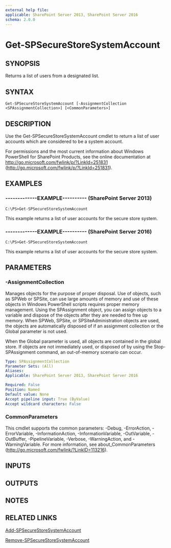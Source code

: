 ```yaml
---
external help file: 
applicable: SharePoint Server 2013, SharePoint Server 2016
schema: 2.0.0
---
```


# Get-SPSecureStoreSystemAccount

## SYNOPSIS
Returns a list of users from a designated list.

## SYNTAX

```
Get-SPSecureStoreSystemAccount [-AssignmentCollection <SPAssignmentCollection>] [<CommonParameters>]
```

## DESCRIPTION
Use the Get-SPSecureStoreSystemAccount cmdlet to return a list of user accounts which are considered to be a system account.

For permissions and the most current information about Windows PowerShell for SharePoint Products, see the online documentation at http://go.microsoft.com/fwlink/p/?LinkId=251831 (http://go.microsoft.com/fwlink/p/?LinkId=251831).

## EXAMPLES

### -------------EXAMPLE---------- (SharePoint Server 2013)
```
C:\PS>Get-SPSecureStoreSystemAccount
```

This example returns a list of user accounts for the secure store system.

### -------------EXAMPLE---------- (SharePoint Server 2016)
```
C:\PS>Get-SPSecureStoreSystemAccount
```

This example returns a list of user accounts for the secure store system.

## PARAMETERS

### -AssignmentCollection
Manages objects for the purpose of proper disposal.
Use of objects, such as SPWeb or SPSite, can use large amounts of memory and use of these objects in Windows PowerShell scripts requires proper memory management.
Using the SPAssignment object, you can assign objects to a variable and dispose of the objects after they are needed to free up memory.
When SPWeb, SPSite, or SPSiteAdministration objects are used, the objects are automatically disposed of if an assignment collection or the Global parameter is not used.

When the Global parameter is used, all objects are contained in the global store.
If objects are not immediately used, or disposed of by using the Stop-SPAssignment command, an out-of-memory scenario can occur.

```yaml
Type: SPAssignmentCollection
Parameter Sets: (All)
Aliases: 
Applicable: SharePoint Server 2013, SharePoint Server 2016

Required: False
Position: Named
Default value: None
Accept pipeline input: True (ByValue)
Accept wildcard characters: False
```

### CommonParameters
This cmdlet supports the common parameters: -Debug, -ErrorAction, -ErrorVariable, -InformationAction, -InformationVariable, -OutVariable, -OutBuffer, -PipelineVariable, -Verbose, -WarningAction, and -WarningVariable. For more information, see about_CommonParameters (http://go.microsoft.com/fwlink/?LinkID=113216).

## INPUTS

## OUTPUTS

## NOTES

## RELATED LINKS

[Add-SPSecureStoreSystemAccount]()

[Remove-SPSecureStoreSystemAccount]()


